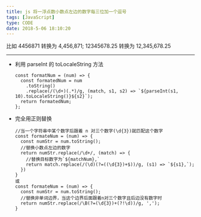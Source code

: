 ```yaml
---
title: js 将一浮点数小数点左边的数字每三位加一个逗号
tags: [JavaScript]
type: CODE
date: 2018-5-06 18:10:20
---
```


比如 4456871 转换为 4,456,871; 12345678.25 转换为 12,345,678.25

---

- 利用 parseInt 的 toLocaleString 方法

  ```
  const formatNum = (num) => {
    const formatedNum = num
      .toString()
      .replace(/(\d+)(.*)/g, (match, s1, s2) => `${parseInt(s1, 10).toLocaleString()}${s2}`);
    return formatedNum;
  };
  ```

- 完全用正则替换
  ```
  //当一个字符串中某个数字后跟着 n 对三个数字(\d{3})就匹配这个数字
  const formateNum = (num) => {
    const numStr = num.toString();
    //替换小数点左边的数字
    return numStr.replace(/\d+/, (match) => {
      //替换目标数字为`${matchNum},`
      return match.replace(/(\d)(?=((\d{3})+$))/g, (s1) => `${s1},`);
    })
  }
  或
  const formateNum = (num) => {
    const numStr = num.toString();
    //替换非单词边界，当这个边界后面跟着n对三个数字且后边没有数字时
    return numStr.replace(/\B(?=(\d{3})+(?!\d))/g, ',');
  }
  ```
